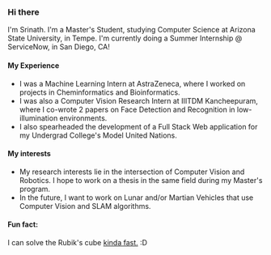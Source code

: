 ### Hi there

I'm Srinath. I'm a Master's Student, studying Computer Science at Arizona State University, in Tempe. I'm currently doing a Summer Internship @ ServiceNow, in San Diego, CA!

#### My Experience 

- I was a Machine Learning Intern at AstraZeneca, where I worked on projects in Cheminformatics and Bioinformatics.
- I was also a Computer Vision Research Intern at IIITDM Kancheepuram, where I co-wrote 2 papers on Face Detection and Recognition in low-illumination environments. 
- I also spearheaded the development of a Full Stack Web application for my Undergrad College's Model United Nations.

#### My interests 

- My research interests lie in the intersection of Computer Vision and Robotics. I hope to work on a thesis in the same field during my Master's program.
- In the future, I want to work on Lunar and/or Martian Vehicles that use Computer Vision and SLAM algorithms.

#### Fun fact: 

I can solve the Rubik's cube [kinda fast.](https://www.worldcubeassociation.org/persons/2015SRIN10) :D

<!--
**srinathvrao/srinathvrao** is a ✨ _special_ ✨ repository because its `README.md` (this file) appears on your GitHub profile.

Here are some ideas to get you started:

- 🔭 I’m currently working on ...
- 🌱 I’m currently learning ...
- 👯 I’m looking to collaborate on ...
- 🤔 I’m looking for help with ...
- 💬 Ask me about ...
- 📫 How to reach me: ...
- 😄 Pronouns: ...
- ⚡ Fun fact: ...
-->
